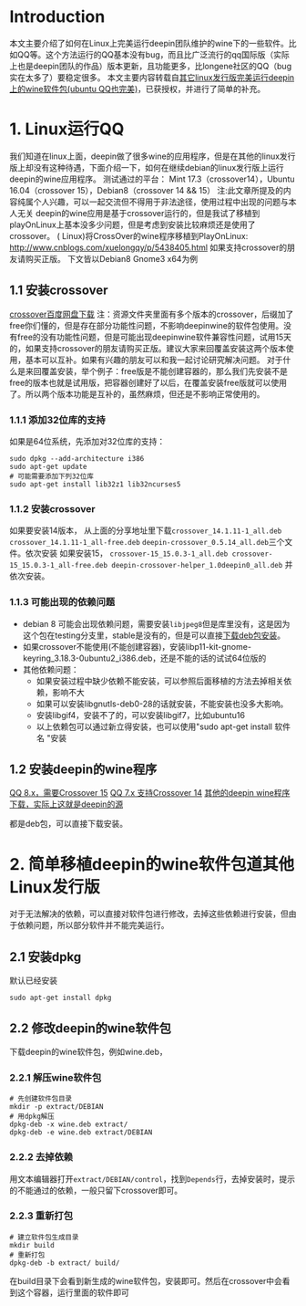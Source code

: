 # Introduction
本文主要介绍了如何在Linux上完美运行deepin团队维护的wine下的一些软件。比如QQ等。这个方法运行的QQ基本没有bug，而且比广泛流行的qq国际版（实际上也是deepin团队的作品）版本更新，且功能更多，比longene社区的QQ（bug实在太多了）要稳定很多。
本文主要内容转载自[其它linux发行版完美运行deepin上的wine软件包(ubuntu QQ也完美)](http://www.cnblogs.com/xuelongqy/p/5437015.html)，已获授权，并进行了简单的补充。
# 1. Linux运行QQ
我们知道在linux上面，deepin做了很多wine的应用程序，但是在其他的linux发行版上却没有这种待遇，下面介绍一下，如何在继续debian的linux发行版上运行deepin的wine应用程序。
测试通过的平台：
Mint 17.3（crossover14），Ubuntu 16.04（crossover 15），Debian8（crossover 14 && 15）
注:此文章所提及的内容纯属个人兴趣，可以一起交流但不得用于非法途径，使用过程中出现的问题与本人无关
deepin的wine应用是基于crossover运行的，但是我试了移植到playOnLinux上基本没多少问题，但是考虑到安装比较麻烦还是使用了crossover。
( Linux)将CrossOver的wine程序移植到PlayOnLinux: http://www.cnblogs.com/xuelongqy/p/5438405.html
如果支持crossover的朋友请购买正版。
下文皆以Debian8 Gnome3 x64为例
## 1.1 安装crossover
[crossover百度网盘下载](http://pan.baidu.com/s/1gflTQd9)
注：资源文件夹里面有多个版本的crossover，后缀加了free你们懂的，但是存在部分功能性问题，不影响deepinwine的软件包使用。没有free的没有功能性问题，但是可能出现deepinwine软件兼容性问题，试用15天的，如果支持crossover的朋友请购买正版。建议大家来回覆盖安装这两个版本使用，基本可以互补。如果有兴趣的朋友可以和我一起讨论研究解决问题。
对于什么是来回覆盖安装，举个例子：free版是不能创建容器的，那么我们先安装不是free的版本也就是试用版，把容器创建好了以后，在覆盖安装free版就可以使用了。所以两个版本功能是互补的，虽然麻烦，但还是不影响正常使用的。
### 1.1.1 添加32位库的支持
如果是64位系统，先添加对32位库的支持：
```
sudo dpkg --add-architecture i386
sudo apt-get update
# 可能需要添加下列32位库
sudo apt-get install lib32z1 lib32ncurses5
```
### 1.1.2 安装crossover
如果要安装14版本，
从上面的分享地址里下载`crossover_14.1.11-1_all.deb` `crossover_14.1.11-1_all-free.deb` `deepin-crossover_0.5.14_all.deb`三个文件。依次安装
如果安装15，
`crossover-15_15.0.3-1_all.deb crossover-15_15.0.3-1_all-free.deb deepin-crossover-helper_1.0deepin0_all.deb` 并依次安装。
### 1.1.3 可能出现的依赖问题

+ debian 8 可能会出现依赖问题，需要安装`libjpeg8`但是库里没有，这是因为这个包在testing分支里，stable是没有的，但是可以直接[下载deb包安装](http://antix.daveserver.info/jessie/pool/main/libj/libjpeg8/)。
+ 如果crossover不能使用(不能创建容器)，安装libp11-kit-gnome-keyring_3.18.3-0ubuntu2_i386.deb，还是不能的话的试试64位版的
+ 其他依赖问题：
	+ 如果安装过程中缺少依赖不能安装，可以参照后面移植的方法去掉相关依赖，影响不大
	+ 如果可以安装libgnutls-deb0-28的话就安装，不能安装也没多大影响。
	+ 安装libgif4，安装不了的，可以安装libgif7，比如ubuntu16
	+ 以上依赖包可以通过新立得安装，也可以使用"sudo apt-get install 软件名 "安装

## 1.2 安装deepin的wine程序
[QQ 8.x，需要Crossover 15](http://packages.deepin.com/deepin/pool/non-free/a/apps.com.qq.im/)
[QQ 7.x 支持Crossover 14](http://packages.deepin.com/deepin/pool/non-free/d/deepinwine-qq/)
[其他的deepin wine程序下载，实际上这就是deepin的源](http://packages.deepin.com/deepin/pool/non-free/d/)

都是deb包，可以直接下载安装。

# 2. 简单移植deepin的wine软件包道其他Linux发行版
对于无法解决的依赖，可以直接对软件包进行修改，去掉这些依赖进行安装，但由于依赖问题，所以部分软件并不能完美运行。
## 2.1 安装dpkg
默认已经安装
```
sudo apt-get install dpkg

```
## 2.2 修改deepin的wine软件包
下载deepin的wine软件包，例如wine.deb，
### 2.2.1 解压wine软件包
```
# 先创建软件包目录
mkdir -p extract/DEBIAN
# 用dpkg解压
dpkg-deb -x wine.deb extract/
dpkg-deb -e wine.deb extract/DEBIAN
```
### 2.2.2 去掉依赖
用文本编辑器打开`extract/DEBIAN/control`，找到`Depends`行，去掉安装时，提示的不能通过的依赖，一般只留下crossover即可。
### 2.2.3 重新打包
```
# 建立软件包生成目录
mkdir build
# 重新打包
dpkg-deb -b extract/ build/
```
在build目录下会看到新生成的wine软件包，安装即可。然后在crossover中会看到这个容器，运行里面的软件即可

